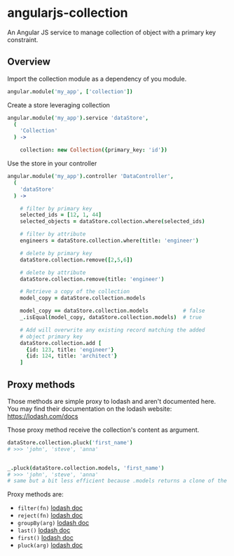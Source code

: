 # angularjs-collection

An Angular JS service to manage collection of object with a primary key constraint.

## Overview

Import the collection module as a dependency of you module.

```coffee
angular.module('my_app', ['collection'])
```

Create a store leveraging collection

```coffee
angular.module('my_app').service 'dataStore',
  (
    'Collection'
  ) ->

    collection: new Collection({primary_key: 'id'})
```

Use the store in your controller

```coffee
angular.module('my_app').controller 'DataController',
  (
    'dataStore'
  ) ->

    # filter by primary key
    selected_ids = [12, 1, 44]
    selected_objects = dataStore.collection.where(selected_ids)

    # filter by attribute
    engineers = dataStore.collection.where(title: 'engineer')

    # delete by primary key
    dataStore.collection.remove([2,5,6])

    # delete by attribute
    dataStore.collection.remove(title: 'engineer')

    # Retrieve a copy of the collection
    model_copy = dataStore.collection.models

    model_copy == dataStore.collection.models           # false
    _.isEqual(model_copy, dataStore.collection.models)  # true

    # Add will overwrite any existing record matching the added
    # object primary key
    dataStore.collection.add [
      {id: 123, title: 'engineer'}
      {id: 124, title: 'architect'}
    ]
```

## Proxy methods

Those methods are simple proxy to lodash and aren't documented here. You may find their documentation on the
lodash website: https://lodash.com/docs

Those proxy method receive the collection's content as argument.

```coffee
dataStore.collection.pluck('first_name')
# >>> 'john', 'steve', 'anna'


_.pluck(dataStore.collection.models, 'first_name')
# >>> 'john', 'steve', 'anna'
# same but a bit less efficient because .models returns a clone of the collection
```

Proxy methods are:

* `filter(fn)` [lodash doc](https://lodash.com/docs#filter)
* `reject(fn)` [lodash doc](https://lodash.com/docs#reject)
* `groupBy(arg)` [lodash doc](https://lodash.com/docs#groupBy)
* `last()` [lodash doc](https://lodash.com/docs#last)
* `first()` [lodash doc](https://lodash.com/docs#first)
* `pluck(arg)` [lodash doc](https://lodash.com/docs#pluck)

